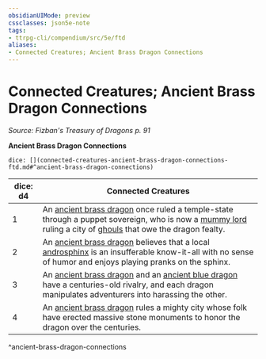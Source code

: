 ```yaml
---
obsidianUIMode: preview
cssclasses: json5e-note
tags:
- ttrpg-cli/compendium/src/5e/ftd
aliases:
- Connected Creatures; Ancient Brass Dragon Connections
---
```

# Connected Creatures; Ancient Brass Dragon Connections
*Source: Fizban's Treasury of Dragons p. 91* 

**Ancient Brass Dragon Connections**

`dice: [](connected-creatures-ancient-brass-dragon-connections-ftd.md#^ancient-brass-dragon-connections)`

| dice: d4 | Connected Creatures |
|----------|---------------------|
| 1 | An [ancient brass dragon](Інструменти%20ДМ/CLI/bestiary/dragon/ancient-brass-dragon-xmm.md) once ruled a temple-state through a puppet sovereign, who is now a [mummy lord](Інструменти%20ДМ/CLI/bestiary/undead/mummy-lord-xmm.md) ruling a city of [ghouls](Інструменти%20ДМ/CLI/bestiary/undead/ghoul-xmm.md) that owe the dragon fealty. |
| 2 | An [ancient brass dragon](Інструменти%20ДМ/CLI/bestiary/dragon/ancient-brass-dragon-xmm.md) believes that a local [androsphinx](Інструменти%20ДМ/CLI/bestiary/celestial/sphinx-of-valor-xmm.md) is an insufferable know-it-all with no sense of humor and enjoys playing pranks on the sphinx. |
| 3 | An [ancient brass dragon](Інструменти%20ДМ/CLI/bestiary/dragon/ancient-brass-dragon-xmm.md) and an [ancient blue dragon](Інструменти%20ДМ/CLI/bestiary/dragon/ancient-blue-dragon-xmm.md) have a centuries-old rivalry, and each dragon manipulates adventurers into harassing the other. |
| 4 | An [ancient brass dragon](Інструменти%20ДМ/CLI/bestiary/dragon/ancient-brass-dragon-xmm.md) rules a mighty city whose folk have erected massive stone monuments to honor the dragon over the centuries. |
^ancient-brass-dragon-connections